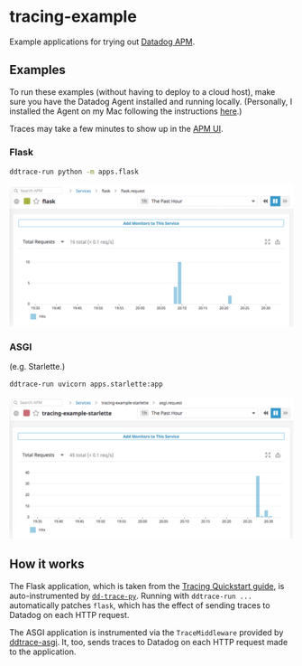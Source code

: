 # tracing-example

Example applications for trying out [Datadog APM](https://docs.datadoghq.com/tracing/).

## Examples

To run these examples (without having to deploy to a cloud host), make sure you have the Datadog Agent installed and running locally. (Personally, I installed the Agent on my Mac following the instructions [here](https://docs.datadoghq.com/agent/basic_agent_usage/osx/?tab=agentv6).)

Traces may take a few minutes to show up in the [APM UI](https://app.datadoghq.com/apm/services).

### Flask

```bash
ddtrace-run python -m apps.flask
```

![](assets/capture-flask.png)

### ASGI

(e.g. Starlette.)

```bash
ddtrace-run uvicorn apps.starlette:app
```

![](assets/capture-starlette.png)

## How it works

The Flask application, which is taken from the [Tracing Quickstart guide](https://docs.datadoghq.com/getting_started/tracing/), is auto-instrumented by [`dd-trace-py`](https://docs.datadoghq.com/getting_started/tracing/#create). Running with `ddtrace-run ...` automatically patches `flask`, which has the effect of sending traces to Datadog on each HTTP request.

The ASGI application is instrumented via the `TraceMiddleware` provided by [ddtrace-asgi](https://github.com/florimondmanca/ddtrace-asgi). It, too, sends traces to Datadog on each HTTP request made to the application.

